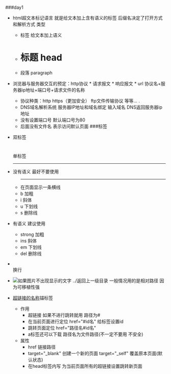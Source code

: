 ###day1
* html超文本标记语言 就是给文本加上含有语义的标签 后缀名决定了打开方式和解析方式 类型  
	* 标签 给文本加上语义
	* <h1 2 3 4 5 6><h1/> 标题 head
	* <p><p/> 段落 paragraph

* 浏览器与服务器交互的预定：http协议
								* 请求报文
								* 响应报文
								* url 协议名+服务器ip地址+端口号+请求文件的名称

	* 协议种类：http https（更加安全） ftp文件传输协议 等等... .
	* DNS域名解析系统 服务器IP地址和域名绑定 输入域名 DNS返回服务器ip地址  
	* 没有设置端口号 默认端口号为80
	* 后面没有文件名 表示访问默认页面
###标签
* 双标签<h1> </h1> 单标签 <hr />
* 没有语义 最好不要使用
	* <hr /> 在页面显示一条横线
	* b 加粗
	* i	斜体
	* u	下划线
	* s 删除线
* 有语义 建议使用
	* strong 加粗   
	* ins 斜体
	* em 下划线
	* del 删除线
* <br /> 换行
* <img src="图片路径" alt = "如果图片不出现显示的文字" titile = "对图片的描述" />  ../返回上一级目录 一般情况用的是相对路径 因为可移植性强
* <a href = "页面路径">超链接的名称<a />锚标签 
	* 作用
		* 超链接 如果不进行跳转就用 路径为#
		* 在当前页面进行定位 href="#id名" 给标签设置id  
		* 跳转页面定位  href="路径名#id名" 
		* a标签还可以下载  路径名为文件路径(不一定不要用 不安全)
	* 属性
		* href 链接路径
		* target="_blank" 创建一个新的页面 target="_self" 覆盖原本页面(默认状态)
		* <base target="_blank" /> 在head标签内写 为当前页面所有的超链接设置跳转新页面